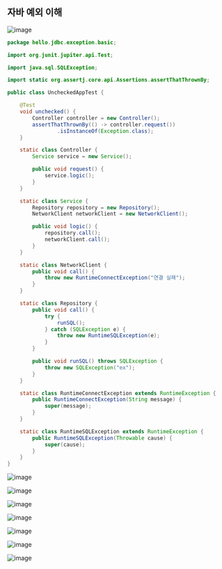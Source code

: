 ## **자바 예외 이해**

![image](https://user-images.githubusercontent.com/79301439/209457061-2ab6a2e0-6c8f-451c-8891-c7ba535bcc86.png)

```java
package hello.jdbc.exception.basic;

import org.junit.jupiter.api.Test;

import java.sql.SQLException;

import static org.assertj.core.api.Assertions.assertThatThrownBy;

public class UncheckedAppTest {

    @Test
    void unchecked() {
        Controller controller = new Controller();
        assertThatThrownBy(() -> controller.request())
                .isInstanceOf(Exception.class);
    }

    static class Controller {
        Service service = new Service();

        public void request() {
            service.logic();
        }
    }

    static class Service {
        Repository repository = new Repository();
        NetworkClient networkClient = new NetworkClient();

        public void logic() {
            repository.call();
            networkClient.call();
        }
    }

    static class NetworkClient {
        public void call() {
            throw new RuntimeConnectException("연결 실패");
        }
    }

    static class Repository {
        public void call() {
            try {
                runSQL();
            } catch (SQLException e) {
                throw new RuntimeSQLException(e);
            }
        }

        public void runSQL() throws SQLException {
            throw new SQLException("ex");
        }
    }

    static class RuntimeConnectException extends RuntimeException {
        public RuntimeConnectException(String message) {
            super(message);
        }
    }

    static class RuntimeSQLException extends RuntimeException {
        public RuntimeSQLException(Throwable cause) {
            super(cause);
        }
    }
}
```

![image](https://user-images.githubusercontent.com/79301439/209457105-d5bce767-4f3b-4be3-9a32-390c93022646.png)

![image](https://user-images.githubusercontent.com/79301439/209457114-72407466-9e6d-49e5-a159-fb39ca738190.png)

![image](https://user-images.githubusercontent.com/79301439/209457123-74f4bc41-d365-40a6-87d8-e4ac070d1ff5.png)

![image](https://user-images.githubusercontent.com/79301439/209457139-af6d4ee0-73ca-410b-8674-fcf1b2985688.png)

![image](https://user-images.githubusercontent.com/79301439/209457149-0623d3aa-3256-416d-a9af-01be800b3c9a.png)

![image](https://user-images.githubusercontent.com/79301439/209457161-38f053cc-76c2-47a6-88d2-f1e78339d29f.png)

![image](https://user-images.githubusercontent.com/79301439/209457164-7bea7acd-a23a-4940-b440-d9e89006b794.png)

